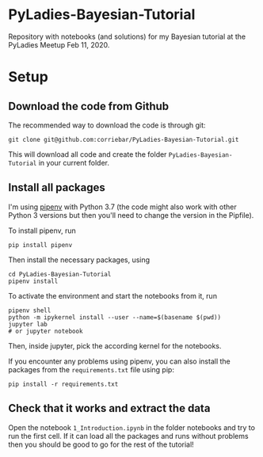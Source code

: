 # PyLadies-Bayesian-Tutorial

Repository with notebooks (and solutions) for my Bayesian tutorial at the PyLadies Meetup Feb 11, 2020.

# Setup

## Download the code from Github
The recommended way to download the code is through git:

```
git clone git@github.com:corriebar/PyLadies-Bayesian-Tutorial.git
```
This will download all code and create the folder `PyLadies-Bayesian-Tutorial` in your current folder.

## Install all packages

I'm using [pipenv](http://docs.pipenv.org/en/latest/install/#installing-pipenv) with Python 3.7 (the code might also work with other Python 3 versions but then you'll need to change the version in the Pipfile).

To install pipenv, run
```
pip install pipenv
```
Then install the necessary packages, using
```
cd PyLadies-Bayesian-Tutorial
pipenv install
```
To activate the environment and start the notebooks from it, run
```
pipenv shell
python -m ipykernel install --user --name=$(basename $(pwd))
jupyter lab
# or jupyter notebook
```
Then, inside jupyter, pick the according kernel for the notebooks.



If you encounter any problems using pipenv, you can also install the packages from the `requirements.txt` file using pip:
```
pip install -r requirements.txt
```
## Check that it works and extract the data
Open the notebook `1_Introduction.ipynb` in the folder notebooks and try to run the first cell. If it can load all the packages and runs without problems then you should be good to go for the rest of the tutorial!


